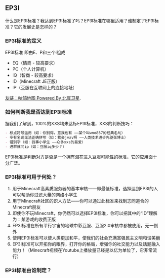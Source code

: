 ## EP3I

什么是EP3I标准？我达到EP3I标准了吗？EP3I标准在哪里适用？谁制定了EP3I标准？它的发展史是怎样的？

### EP3I标准的定义

EP3I标准 即由E、P和三个I组成


- EQ（情商 - 较高要求）
- PC（个人计算机）
- IQ（智商 - 较高要求）
- ID（Minecraft JE正版）
- IP（豆服在互联网上的连接地址）


[友链：咕鸽地图 Powered By 北豆卫星](https://map.ubb.asia).

### 如何判断我是否达到EP3I标准

据我们了解到，100%的XXS均未达标EP3I标准，XXS的判断技巧：


```markdown
- 标点符号滥用（如：你别得，意我也有 ——某个叫wno857的经典名句）
- 专有名词无法正确拼写（如：我会jvav啊 ——人类技术进步先驱张博士）
- 错别字（如：我事小学生 ——众多xxs的最爱）
- 进群就问ip（如：豆服iq多少？）
```


EP3I标准是判断对方是否是一个拥有潜在进入豆服可能性的标准，它的应用面十分广泛。

### EP3I标准可用于何处？

1. 用于Minecraft高素质服务器的基本审核——即最低标准，选择达到EP3I的人可以帮助你过滤大量的网络小学生
2. 用于Minecraft社区的识人方法——你可以通过此标准来找到志同道合的Minecraft朋友
3. 即使你不玩Minecraft，你仍然可以选择EP3I标准，你可以把其中的“ID”理解为：某游戏的收费正版
4. EP3I标准在所有平行宇宙的地球中彩豆服、豆服2.0审核中都被使用，无一例外
5. 使用EP3I标准可以使人类更加和平，使我们的社会充满富强民主文明和谐美丽
6. EP3I标准可以开拓你的眼界，打开你的格局，增强你的社交能力以及话题融入能力！（Minecraft视频在Youtube上播放量已经是以亿为单位了，它非常流行）

### EP3I标准由谁制定？

